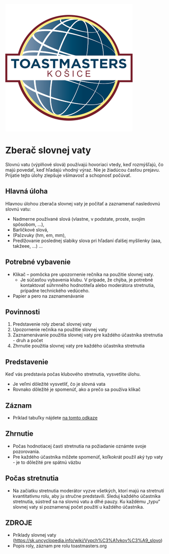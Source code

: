 ![alt text][logo]

# Zberač slovnej vaty
Slovnú vatu (výplňové slová) používajú hovoriaci vtedy, keď rozmýšľajú, čo majú povedať, keď hľadajú vhodný výraz.
Nie je žiadúcou časťou prejavu.
Prijatie tejto úlohy zlepšuje všímavosť a schopnosť počúvať.

## Hlavná úloha
Hlavnou úlohou zberača slovnej vaty je počítať a zaznamenať nasledovnú slovnú vatu:
- Nadmerne používané slová (vlastne, v podstate, proste, svojím spôsobom, ...), 
- Barličkové slová, 
- (Pa)zvuky (hm, em, mm), 
- Predlžovanie poslednej slabiky slova pri hľadaní ďalšej myšlienky (aaa, takžeee, ...)
...

## Potrebné vybavenie
- Klikač – pomôcka pre upozornenie rečníka na použitie slovnej vaty. 
    - Je súčasťou vybavenia klubu. V prípade, že chýba, je potrebné kontaktovať súhrnného hodnotiteľa alebo moderátora stretnutia, prípadne technického vedúceho.
- Papier a pero na zaznamenávanie

## Povinnosti
1. Predstavenie roly zberač slovnej vaty
2. Upozornenie rečníka na použitie slovnej vaty
3. Zaznamenávanie použitia slovnej vaty pre každého účastníka stretnutia - druh a počet
4. Zhrnutie použitia slovnej vaty pre každého účastníka stretnutia

## Predstavenie
Keď vás predstavia počas klubového stretnutia, vysvetlite úlohu.
- Je veľmi dôležité vysvetliť, čo je slovná vata
- Rovnako dôležité je spomenúť, ako a prečo sa používa klikač

## Záznam
- Príklad tabuľky nájdete [na tomto odkaze](https://www.toastmasters.org/resources/ah-counter-script-and-log)

## Zhrnutie
- Počas hodnotiacej časti stretnutia na požiadanie oznámte svoje pozorovania.
- Pre každého účastníka môžete spomenúť, koľkokrát použil aký typ vaty - je to dôležité pre spätnú väzbu

## Počas stretnutia
- Na začiatku stretnutia moderátor vyzve všetkých, ktorí majú na stretnutí kvantitatívnu rolu, aby ju stručne predstavili.
Sleduj každého účastníka stretnutia, sústreď sa na slovnú vatu a dlhé pauzy. Ku každému „typu“ slovnej vaty si poznamenaj počet použití u každého účastníka.

## ZDROJE
- Príklady slovnej vaty (https://sk.uncyclopedia.info/wiki/Vypch%C3%A1vkov%C3%A9_slovo)
- Popis roly, záznam pre rolu toastmasters.org

[logo]: https://github.com/toastmasters-kosice/graficke-podklady/raw/master/Log%C3%A1/%C5%A0tandardn%C3%A9%20zmen%C5%A1en%C3%A9%20logo%20TMKE.png "Logo Toastmasters Košice"
